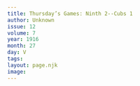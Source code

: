 ```yaml
---
title: Thursday’s Games: Ninth 2--Cubs 1
author: Unknown
issue: 12
volume: 7
year: 1916
month: 27
day: V
tags:
layout: page.njk
image:
---
```

